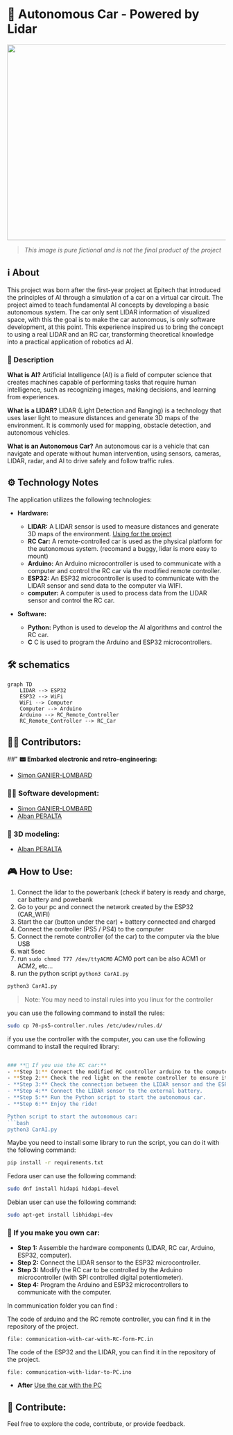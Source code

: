 # 🩻 Autonomous Car - Powered by Lidar

<p align="center">
<img width="800" height="450" src="https://github.com/user-attachments/assets/e5d4cd7f-94c9-4daa-84b8-d2383e512d9f">
</p>

> *This image is pure fictional and is not the final product of the project*

## **ℹ️ About**
This project was born after the first-year project at Epitech that introduced the principles of AI through a simulation of a car on a virtual car circuit.
The project aimed to teach fundamental AI concepts by developing a basic autonomous system. 
The car only sent LIDAR information of visualized  space, with this the goal is to make the car autonomous, is only software development, at this point.
This experience inspired us to bring the concept to using a real LIDAR and an RC car, transforming theoretical knowledge into a practical application of robotics ad AI.

### **📃 Description**

**What is AI?**
Artificial Intelligence (AI) is a field of computer science that creates machines capable of performing tasks that require human intelligence, such as recognizing images, making decisions, and learning from experiences.

**What is a LIDAR?**
LIDAR (Light Detection and Ranging) is a technology that uses laser light to measure distances and generate 3D maps of the environment. It is commonly used for mapping, obstacle detection, and autonomous vehicles.

**What is an Autonomous Car?**
An autonomous car is a vehicle that can navigate and operate without human intervention, using sensors, cameras, LIDAR, radar, and AI to drive safely and follow traffic rules.


## **⚙️ Technology Notes**

The application utilizes the following technologies:

- **Hardware:**
    - **LIDAR:** A LIDAR sensor is used to measure distances and generate 3D maps of the environment. [Using for the project](https://fr.aliexpress.com/item/1005006202417141.html)
    - **RC Car:** A remote-controlled car is used as the physical platform for the autonomous system. (recomand a buggy, lidar is more easy to mount)
    - **Arduino:** An Arduino microcontroller is used to communicate with a computer and control the RC car via the modified remote controller.
    - **ESP32:** An ESP32 microcontroller is used to communicate with the LIDAR sensor and send data to the computer via WIFI.
    - **computer:** A computer is used to process data from the LIDAR sensor and control the RC car.

- **Software:**
  - **Python:** Python is used to develop the AI algorithms and control the RC car.
  - **C** C is used to program the Arduino and ESP32 microcontrollers.


## 🛠️ schematics
    
```mermaid
graph TD
    LIDAR --> ESP32
    ESP32 --> WiFi
    WiFi --> Computer
    Computer --> Arduino
    Arduino --> RC_Remote_Controller
    RC_Remote_Controller --> RC_Car
```


## **🙍‍♂️ Contributors:**

##" **📟 Embarked electronic and retro-engineering:**
- [Simon GANIER-LOMBARD](https://github.com/6im0n)

### **👨‍💻 Software development:**
- [Simon GANIER-LOMBARD](https://github.com/6im0n)
- [Alban PERALTA](https://github.com/Peralban)

### **🧊 3D modeling:**
- [Alban PERALTA](https://github.com/Peralban)

## **🎮 How to Use:**

1. Connect the lidar to the powerbank (check if batery is ready and charge, car battery and powebank
2. Go to your pc and connect the network created by the ESP32  (CAR_WIFI)
3. Start the car (button under the car) + battery connected and charged
4. Connect the controller (PS5 / PS4) to the computer
3. Connect the remote controller (of the car) to the computer via the blue USB
5. wait 5sec
6. run ```sudo chmod 777 /dev/ttyACM0``` ACM0 port can be also ACM1 or ACM2, etc...
7. run the python script ```python3 CarAI.py```

```bash
python3 CarAI.py
```
> Note: You may need to install rules into you linux for the controller

you can use the following command to install the rules:
```bash
sudo cp 70-ps5-controller.rules /etc/udev/rules.d/
```

if you use the controller with the computer, you can use the following command to install the required library:
```bash

### **🚗 If you use the RC car:**
- **Step 1:** Connect the modified RC controller arduino to the computer.
- **Step 2:** Check the red light on the remote controller to ensure it is connected. if it's blinking, that means arduino has not sent the initialisation process. so way the LED to stop blinking. (approximately 5 seconds)
- **Step 3:** Check the connection between the LIDAR sensor and the ESP32 microcontroller.
- **Step 4:** Connect the LIDAR sensor to the external battery.
- **Step 5:** Run the Python script to start the autonomous car.
- **Step 6:** Enjoy the ride!

Python script to start the autonomous car:
```bash 
python3 CarAI.py
```

Maybe you need to install some library to run the script, you can do it with the following command:
```bash
pip install -r requirements.txt
```
Fedora user can use the following command:
```bash
sudo dnf install hidapi hidapi-devel
```
Debian user can use the following command:
```bash
sudo apt-get install libhidapi-dev
```

### **🔧 If you make you own car:**
- **Step 1:** Assemble the hardware components (LIDAR, RC car, Arduino, ESP32, computer).
- **Step 2:** Connect the LIDAR sensor to the ESP32 microcontroller.
- **Step 3:** Modify the RC car to be controlled by the Arduino microcontroller (with SPI controlled digital potentiometer).
- **Step 4:** Program the Arduino and ESP32 microcontrollers to communicate with the computer.

In communication folder you can find : 

The code of arduino and the RC remote controller, you can find it in the repository of the project.
```
file: communication-with-car-with-RC-form-PC.in
```

The code of the ESP32 and the LIDAR, you can find it in the repository of the project.
```
file: communication-with-lidar-to-PC.ino
```
- **After** [Use the car with the PC](#🚗-If-you-use-the-RC-car:)

## **👐 Contribute:**

Feel free to explore the code, contribute, or provide feedback.
